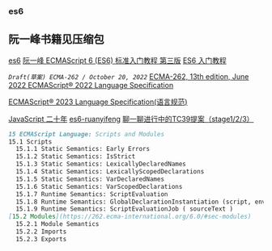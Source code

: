 ### es6
## 阮一峰书籍见压缩包
[es6](https://262.ecma-international.org/6.0/)
[阮一峰 ECMAScript 6 (ES6) 标准入门教程 第三版](https://www.bookstack.cn/read/es6-3rd/sidebar.md)
[ES6 入门教程](https://es6.ruanyifeng.com/#docs/module)

*`Draft(草案) ECMA-262 / October 20, 2022`*
[ECMA-262, 13th edition, June 2022 ECMAScript® 2022 Language Specification](https://262.ecma-international.org/13.0/)

[ECMAScript® 2023 Language Specification(语言规范)](https://tc39.es/ecma262/multipage/#sec-intro)

[](https://www.ecma-international.org/publications-and-standards/standards/ecma-262/)

[JavaScript 二十年](https://cn.history.js.org/index.html)
[es6-ruanyifeng](https://es6.ruanyifeng.com/)
[聊一聊进行中的TC39提案（stage1/2/3）](https://zhuanlan.zhihu.com/p/381256585)




```markdown
15 ECMAScript Language: Scripts and Modules
15.1 Scripts
  15.1.1 Static Semantics: Early Errors
  15.1.2 Static Semantics: IsStrict
  15.1.3 Static Semantics: LexicallyDeclaredNames
  15.1.4 Static Semantics: LexicallyScopedDeclarations
  15.1.5 Static Semantics: VarDeclaredNames
  15.1.6 Static Semantics: VarScopedDeclarations
  15.1.7 Runtime Semantics: ScriptEvaluation
  15.1.8 Runtime Semantics: GlobalDeclarationInstantiation (script, env)
  15.1.9 Runtime Semantics: ScriptEvaluationJob ( sourceText )
[15.2 Modules](https://262.ecma-international.org/6.0/#sec-modules)
  15.2.1 Module Semantics
  15.2.2 Imports
  15.2.3 Exports
```
